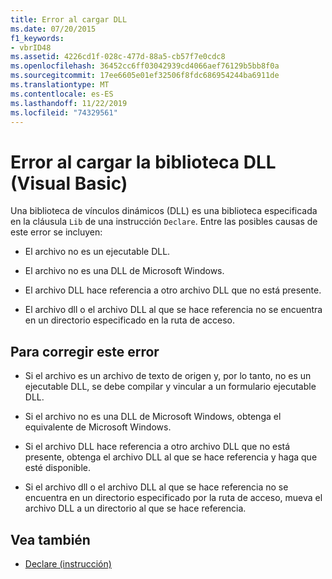 ```yaml
---
title: Error al cargar DLL
ms.date: 07/20/2015
f1_keywords:
- vbrID48
ms.assetid: 4226cd1f-028c-477d-88a5-cb57f7e0cdc8
ms.openlocfilehash: 36452cc6ff03042939cd4066aef76129b5bb8f0a
ms.sourcegitcommit: 17ee6605e01ef32506f8fdc686954244ba6911de
ms.translationtype: MT
ms.contentlocale: es-ES
ms.lasthandoff: 11/22/2019
ms.locfileid: "74329561"
---
```

# <a name="error-in-loading-dll-visual-basic"></a>Error al cargar la biblioteca DLL (Visual Basic)
Una biblioteca de vínculos dinámicos (DLL) es una biblioteca especificada en la cláusula `Lib` de una instrucción `Declare`. Entre las posibles causas de este error se incluyen:  
  
- El archivo no es un ejecutable DLL.  
  
- El archivo no es una DLL de Microsoft Windows.  
  
- El archivo DLL hace referencia a otro archivo DLL que no está presente.  
  
- El archivo dll o el archivo DLL al que se hace referencia no se encuentra en un directorio especificado en la ruta de acceso.  
  
## <a name="to-correct-this-error"></a>Para corregir este error  
  
- Si el archivo es un archivo de texto de origen y, por lo tanto, no es un ejecutable DLL, se debe compilar y vincular a un formulario ejecutable DLL.  
  
- Si el archivo no es una DLL de Microsoft Windows, obtenga el equivalente de Microsoft Windows.  
  
- Si el archivo DLL hace referencia a otro archivo DLL que no está presente, obtenga el archivo DLL al que se hace referencia y haga que esté disponible.  
  
- Si el archivo dll o el archivo DLL al que se hace referencia no se encuentra en un directorio especificado por la ruta de acceso, mueva el archivo DLL a un directorio al que se hace referencia.  
  
## <a name="see-also"></a>Vea también

- [Declare (instrucción)](../../../visual-basic/language-reference/statements/declare-statement.md)
